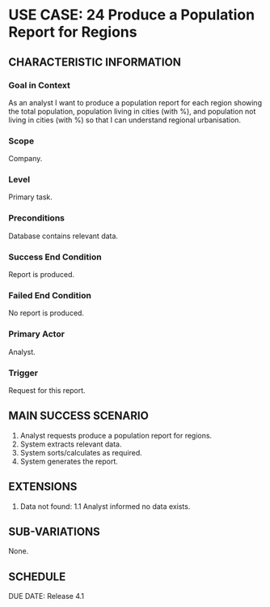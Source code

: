 # USE CASE: 24 Produce a Population Report for Regions

## CHARACTERISTIC INFORMATION

### Goal in Context

As an analyst I want to produce a population report for each region showing the total population, population living in cities (with %), and population not living in cities (with %) so that I can understand regional urbanisation.

### Scope

Company.

### Level

Primary task.

### Preconditions

Database contains relevant data.

### Success End Condition

Report is produced.
### Failed End Condition

No report is produced.

### Primary Actor

Analyst.

### Trigger

Request for this report.

## MAIN SUCCESS SCENARIO

  1. Analyst requests produce a population report for regions.
  2. System extracts relevant data.
  3. System sorts/calculates as required.
  4. System generates the report.

## EXTENSIONS

  1. Data not found:
    1.1 Analyst informed no data exists.

## SUB-VARIATIONS

None.

## SCHEDULE

DUE DATE: Release 4.1

